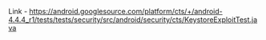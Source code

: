 Link - https://android.googlesource.com/platform/cts/+/android-4.4.4_r1/tests/tests/security/src/android/security/cts/KeystoreExploitTest.java

